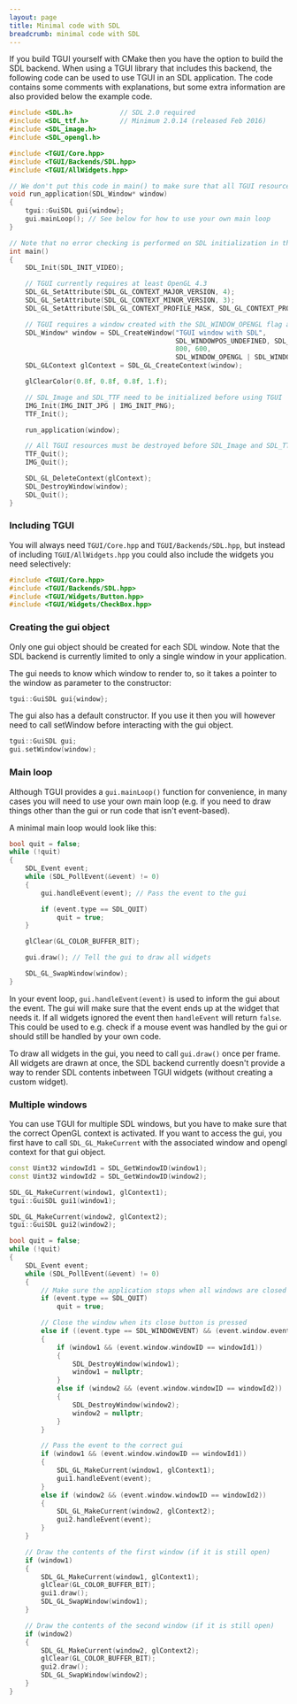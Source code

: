 ```yaml
---
layout: page
title: Minimal code with SDL
breadcrumb: minimal code with SDL
---
```


If you build TGUI yourself with CMake then you have the option to build the SDL backend. When using a TGUI library that includes this backend, the following code can be used to use TGUI in an SDL application. The code contains some comments with explanations, but some extra information are also provided below the example code.
```c++
#include <SDL.h>            // SDL 2.0 required
#include <SDL_ttf.h>        // Minimum 2.0.14 (released Feb 2016)
#include <SDL_image.h>
#include <SDL_opengl.h>

#include <TGUI/Core.hpp>
#include <TGUI/Backends/SDL.hpp>
#include <TGUI/AllWidgets.hpp>

// We don't put this code in main() to make sure that all TGUI resources are destroyed before destroying SDL
void run_application(SDL_Window* window)
{
    tgui::GuiSDL gui{window};
    gui.mainLoop(); // See below for how to use your own main loop
}

// Note that no error checking is performed on SDL initialization in this example code
int main()
{
    SDL_Init(SDL_INIT_VIDEO);

    // TGUI currently requires at least OpenGL 4.3
    SDL_GL_SetAttribute(SDL_GL_CONTEXT_MAJOR_VERSION, 4);
    SDL_GL_SetAttribute(SDL_GL_CONTEXT_MINOR_VERSION, 3);
    SDL_GL_SetAttribute(SDL_GL_CONTEXT_PROFILE_MASK, SDL_GL_CONTEXT_PROFILE_CORE);

    // TGUI requires a window created with the SDL_WINDOW_OPENGL flag and an OpenGL context
    SDL_Window* window = SDL_CreateWindow("TGUI window with SDL",
                                          SDL_WINDOWPOS_UNDEFINED, SDL_WINDOWPOS_UNDEFINED,
                                          800, 600,
                                          SDL_WINDOW_OPENGL | SDL_WINDOW_SHOWN);
    SDL_GLContext glContext = SDL_GL_CreateContext(window);

    glClearColor(0.8f, 0.8f, 0.8f, 1.f);

    // SDL_Image and SDL_TTF need to be initialized before using TGUI
    IMG_Init(IMG_INIT_JPG | IMG_INIT_PNG);
    TTF_Init();

    run_application(window);

    // All TGUI resources must be destroyed before SDL_Image and SDL_TTF are cleaned up
    TTF_Quit();
    IMG_Quit();

    SDL_GL_DeleteContext(glContext);
    SDL_DestroyWindow(window);
    SDL_Quit();
}

```


### Including TGUI

You will always need `TGUI/Core.hpp` and `TGUI/Backends/SDL.hpp`, but instead of including `TGUI/AllWidgets.hpp` you could also include the widgets you need selectively:
```c++
#include <TGUI/Core.hpp>
#include <TGUI/Backends/SDL.hpp>
#include <TGUI/Widgets/Button.hpp>
#include <TGUI/Widgets/CheckBox.hpp>
```


### Creating the gui object

Only one gui object should be created for each SDL window. Note that the SDL backend is currently limited to only a single window in your application.

The gui needs to know which window to render to, so it takes a pointer to the window as parameter to the constructor:
```c++
tgui::GuiSDL gui{window};
```

The gui also has a default constructor. If you use it then you will however need to call setWindow before interacting with the gui object.
```c++
tgui::GuiSDL gui;
gui.setWindow(window);
```


### Main loop

Although TGUI provides a `gui.mainLoop()` function for convenience, in many cases you will need to use your own main loop (e.g. if you need to draw things other than the gui or run code that isn't event-based).

A minimal main loop would look like this:
```c++
bool quit = false;
while (!quit)
{
    SDL_Event event;
    while (SDL_PollEvent(&event) != 0)
    {
        gui.handleEvent(event); // Pass the event to the gui

        if (event.type == SDL_QUIT)
            quit = true;
    }

    glClear(GL_COLOR_BUFFER_BIT);

    gui.draw(); // Tell the gui to draw all widgets

    SDL_GL_SwapWindow(window);
}
```

In your event loop, `gui.handleEvent(event)` is used to inform the gui about the event. The gui will make sure that the event ends up at the widget that needs it. If all widgets ignored the event then `handleEvent` will return `false`. This could be used to e.g. check if a mouse event was handled by the gui or should still be handled by your own code.

To draw all widgets in the gui, you need to call `gui.draw()` once per frame. All widgets are drawn at once, the SDL backend currently doesn't provide a way to render SDL contents inbetween TGUI widgets (without creating a custom widget).


### Multiple windows

You can use TGUI for multiple SDL windows, but you have to make sure that the correct OpenGL context is activated. If you want to access the gui, you first have to call `SDL_GL_MakeCurrent` with the associated window and opengl context for that gui object.
```c++
const Uint32 windowId1 = SDL_GetWindowID(window1);
const Uint32 windowId2 = SDL_GetWindowID(window2);

SDL_GL_MakeCurrent(window1, glContext1);
tgui::GuiSDL gui1(window1);

SDL_GL_MakeCurrent(window2, glContext2);
tgui::GuiSDL gui2(window2);

bool quit = false;
while (!quit)
{
    SDL_Event event;
    while (SDL_PollEvent(&event) != 0)
    {
        // Make sure the application stops when all windows are closed
        if (event.type == SDL_QUIT)
            quit = true;

        // Close the window when its close button is pressed
        else if ((event.type == SDL_WINDOWEVENT) && (event.window.event == SDL_WINDOWEVENT_CLOSE))
        {
            if (window1 && (event.window.windowID == windowId1))
            {
                SDL_DestroyWindow(window1);
                window1 = nullptr;
            }
            else if (window2 && (event.window.windowID == windowId2))
            {
                SDL_DestroyWindow(window2);
                window2 = nullptr;
            }
        }

        // Pass the event to the correct gui
        if (window1 && (event.window.windowID == windowId1))
        {
            SDL_GL_MakeCurrent(window1, glContext1);
            gui1.handleEvent(event);
        }
        else if (window2 && (event.window.windowID == windowId2))
        {
            SDL_GL_MakeCurrent(window2, glContext2);
            gui2.handleEvent(event);
        }
    }

    // Draw the contents of the first window (if it is still open)
    if (window1)
    {
        SDL_GL_MakeCurrent(window1, glContext1);
        glClear(GL_COLOR_BUFFER_BIT);
        gui1.draw();
        SDL_GL_SwapWindow(window1);
    }

    // Draw the contents of the second window (if it is still open)
    if (window2)
    {
        SDL_GL_MakeCurrent(window2, glContext2);
        glClear(GL_COLOR_BUFFER_BIT);
        gui2.draw();
        SDL_GL_SwapWindow(window2);
    }
}
```
